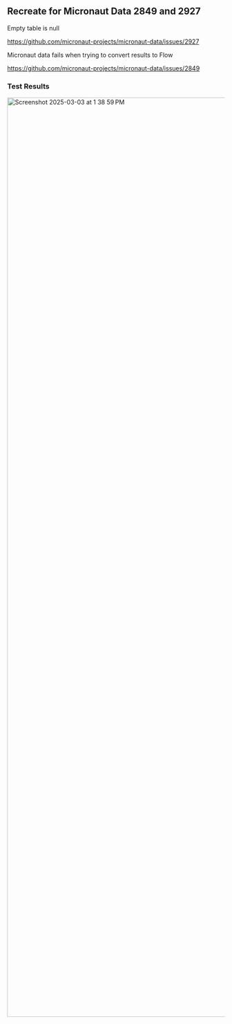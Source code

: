 ## Recreate for Micronaut Data 2849 and 2927

Empty table is null

https://github.com/micronaut-projects/micronaut-data/issues/2927

Micronaut data fails when trying to convert results to Flow

https://github.com/micronaut-projects/micronaut-data/issues/2849


### Test Results

<img width="2126" alt="Screenshot 2025-03-03 at 1 38 59 PM" src="https://github.com/user-attachments/assets/88330839-f92a-4bf5-aabe-14723b6173c7" />
